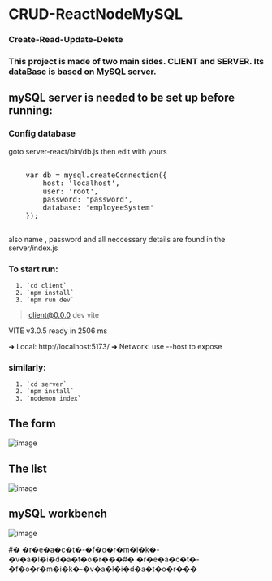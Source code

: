 # CRUD-ReactNodeMySQL
### Create-Read-Update-Delete 


###  This project is made of two main sides. CLIENT and SERVER.  Its dataBase is based on MySQL server.


## mySQL server is needed to be set up before running:

### Config database
goto server-react/bin/db.js then edit with yours
<pre>

    var db = mysql.createConnection({
        host: 'localhost',
        user: 'root',
        password: 'password',
        database: 'employeeSystem'
    });
    
</pre>


also name , password and all neccessary details are found in the server/index.js



### To start run:


      1. `cd client`   
      2. `npm install`
      3. `npm run dev`

> client@0.0.0 dev
> vite


  VITE v3.0.5  ready in 2506 ms

  ➜  Local:   http://localhost:5173/
  ➜  Network: use --host to expose



### similarly:


      1. `cd server`   
      2. `npm install`
      3. `nodemon index`



## The form  

![image](https://user-images.githubusercontent.com/50844224/184135078-fdb32d64-d08f-4d32-b651-533624d06246.png)




## The list  

![image](https://user-images.githubusercontent.com/50844224/184135399-aabe0057-3019-4b6c-8d1c-452e4615f5f1.png)




## mySQL workbench 

![image](https://user-images.githubusercontent.com/50844224/184136347-1da57a20-0ecc-4d73-b78c-94d9cebfb0dd.png)




#� �r�e�a�c�t�-�f�o�r�m�i�k�-�v�a�l�i�d�a�t�o�r���#� �r�e�a�c�t�-�f�o�r�m�i�k�-�v�a�l�i�d�a�t�o�r���
